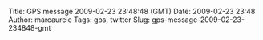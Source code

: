 Title: GPS message 2009-02-23 23:48:48 (GMT)
Date: 2009-02-23 23:48
Author: marcaurele
Tags: gps, twitter
Slug: gps-message-2009-02-23-234848-gmt

<!--break-->

<div class="gmap" id="gmap_20090223_154848">
</div>
</p>

